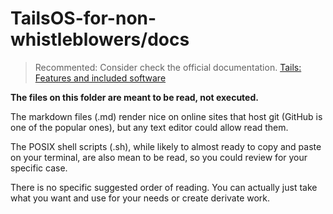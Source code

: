 # TailsOS-for-non-whistleblowers/docs

> Recommented: Consider check the official documentation.
> [Tails: Features and included software](https://tails.boum.org/doc/about/features/index.en.html)
  

**The files on this folder are meant to be read, not executed.**

The markdown files (.md) render nice on online sites that host git (GitHub is
one of the popular ones), but any text editor could allow read them.

The POSIX shell scripts (.sh), while likely to almost ready to copy and
paste on your terminal, are also mean to be read, so you could review for
your specific case.

There is no specific suggested order of reading. You can actually just take
what you want and use for your needs or create derivate work.
